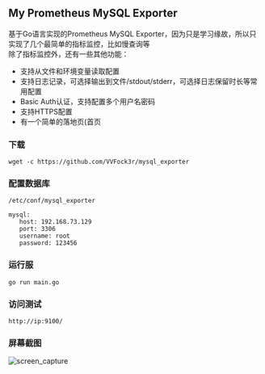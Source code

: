 ## My Prometheus MySQL Exporter
基于Go语言实现的Prometheus MySQL Exporter，因为只是学习缘故，所以只实现了几个最简单的指标监控，比如慢查询等  
除了指标监控外，还有一些其他功能：
* 支持从文件和环境变量读取配置
* 支持日志记录，可选择输出到文件/stdout/stderr，可选择日志保留时长等常用配置
* Basic Auth认证，支持配置多个用户名密码
* 支持HTTPS配置
* 有一个简单的落地页(首页

### 下载
`wget -c https://github.com/VVFock3r/mysql_exporter`

### 配置数据库
`/etc/conf/mysql_exporter`  
```
mysql:  
   host: 192.168.73.129  
   port: 3306
   username: root
   password: 123456
```
### 运行服
`go run main.go`

### 访问测试
`http://ip:9100/`

### 屏幕截图

![screen_capture](https://raw.github.com/VVFock3r/mysql_exporte/docs/screen_capture.png)

